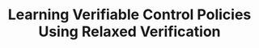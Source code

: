 ---
title: "Learning Verifiable Control Policies Using Relaxed Verification"
authors: "Puja Chaudhury, Alexander Estornell, Michael Everett"
venue: "IEEE Conference on Decision and Control (CDC)"
year: "2025"
status: "in review"
arxiv: ""
official_link: ""
doi: ""
volume: ""
number: ""
pages: ""
publisher: ""
month: "12"
address: ""
type: "conference"
school: ""
awards: ""
notes: ""
include_on_website: true
image: ""
links_to_code: ""
links_to_video: ""
collection: publications
permalink: /publication/2025-12-Chaudhury25_learning.html
---